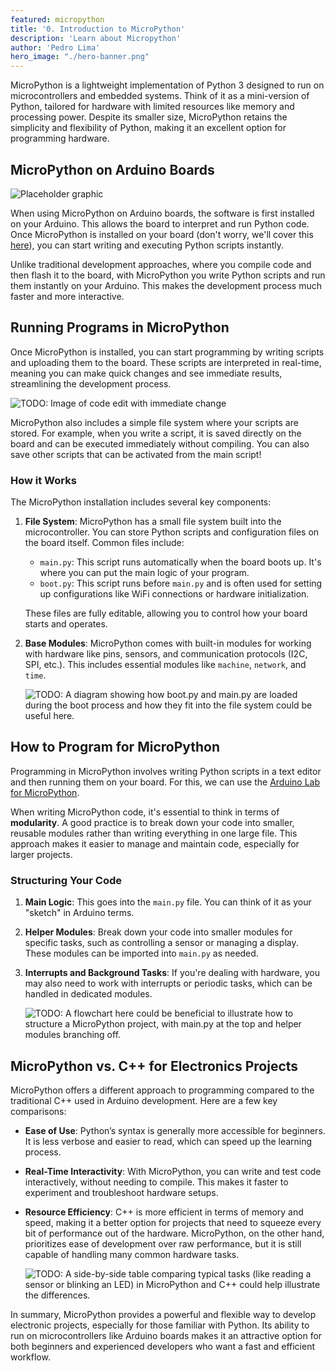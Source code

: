 ```yaml
---
featured: micropython
title: '0. Introduction to MicroPython'
description: 'Learn about Micropython'
author: 'Pedro Lima'
hero_image: "./hero-banner.png"
---
```


MicroPython is a lightweight implementation of Python 3 designed to run on microcontrollers and embedded systems. Think of it as a mini-version of Python, tailored for hardware with limited resources like memory and processing power. Despite its smaller size, MicroPython retains the simplicity and flexibility of Python, making it an excellent option for programming hardware.

## MicroPython on Arduino Boards

![Placeholder graphic]()

When using MicroPython on Arduino boards, the software is first installed on your Arduino. This allows the board to interpret and run Python code. Once MicroPython is installed on your board (don't worry, we'll cover this [here]()), you can start writing and executing Python scripts instantly.

Unlike traditional development approaches, where you compile code and then flash it to the board, with MicroPython you write Python scripts and run them instantly on your Arduino. This makes the development process much faster and more interactive. 

## Running Programs in MicroPython

Once MicroPython is installed, you can start programming by writing scripts and uploading them to the board. These scripts are interpreted in real-time, meaning you can make quick changes and see immediate results, streamlining the development process.

![TODO: Image of code edit with immediate change]()

MicroPython also includes a simple file system where your scripts are stored. For example, when you write a script, it is saved directly on the board and can be executed immediately without compiling. You can also save other scripts that can be activated from the main script!

### How it Works

The MicroPython installation includes several key components:

1. **File System**: MicroPython has a small file system built into the microcontroller. You can store Python scripts and configuration files on the board itself. Common files include:
    - `main.py`: This script runs automatically when the board boots up. It's where you can put the main logic of your program.
    - `boot.py`: This script runs before `main.py` and is often used for setting up configurations like WiFi connections or hardware initialization.

   These files are fully editable, allowing you to control how your board starts and operates.

2. **Base Modules**: MicroPython comes with built-in modules for working with hardware like pins, sensors, and communication protocols (I2C, SPI, etc.). This includes essential modules like `machine`, `network`, and `time`.

    ![TODO: A diagram showing how `boot.py` and `main.py` are loaded during the boot process and how they fit into the file system could be useful here.]()

## How to Program for MicroPython

Programming in MicroPython involves writing Python scripts in a text editor and then running them on your board. For this, we can use the [Arduino Lab for MicroPython]().

When writing MicroPython code, it's essential to think in terms of **modularity**. A good practice is to break down your code into smaller, reusable modules rather than writing everything in one large file. This approach makes it easier to manage and maintain code, especially for larger projects.

### Structuring Your Code

1. **Main Logic**: This goes into the `main.py` file. You can think of it as your "sketch" in Arduino terms.
2. **Helper Modules**: Break down your code into smaller modules for specific tasks, such as controlling a sensor or managing a display. These modules can be imported into `main.py` as needed.
3. **Interrupts and Background Tasks**: If you're dealing with hardware, you may also need to work with interrupts or periodic tasks, which can be handled in dedicated modules.

    ![TODO: A flowchart here could be beneficial to illustrate how to structure a MicroPython project, with `main.py` at the top and helper modules branching off.]()

## MicroPython vs. C++ for Electronics Projects

MicroPython offers a different approach to programming compared to the traditional C++ used in Arduino development. Here are a few key comparisons:

- **Ease of Use**: Python’s syntax is generally more accessible for beginners. It is less verbose and easier to read, which can speed up the learning process.
- **Real-Time Interactivity**: With MicroPython, you can write and test code interactively, without needing to compile. This makes it faster to experiment and troubleshoot hardware setups.
- **Resource Efficiency**: C++ is more efficient in terms of memory and speed, making it a better option for projects that need to squeeze every bit of performance out of the hardware. MicroPython, on the other hand, prioritizes ease of development over raw performance, but it is still capable of handling many common hardware tasks.

   ![TODO: A side-by-side table comparing typical tasks (like reading a sensor or blinking an LED) in MicroPython and C++ could help illustrate the differences.]()

In summary, MicroPython provides a powerful and flexible way to develop electronic projects, especially for those familiar with Python. Its ability to run on microcontrollers like Arduino boards makes it an attractive option for both beginners and experienced developers who want a fast and efficient workflow.
